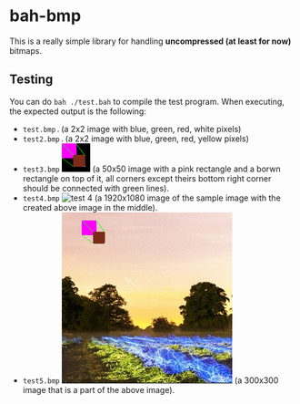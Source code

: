 # bah-bmp
This is a really simple library for handling **uncompressed (at least for now)** bitmaps.

## Testing
You can do `bah ./test.bah` to compile the test program.
When executing, the expected output is the following:
- `test.bmp` ![test 1](assets/test.bmp) (a 2x2 image with blue, green, red, white pixels)
- `test2.bmp` ![test 2](assets/test2.bmp) (a 2x2 image with blue, green, red, yellow pixels)
- `test3.bmp` ![test 3](assets/test3.bmp) (a 50x50 image with a pink rectangle and a borwn rectangle on top of it, all corners except theirs bottom right corner should be connected with green lines).
- `test4.bmp` ![test 4](assets/test4.bmp) (a 1920x1080 image of the sample image with the created above image in the middle).
- `test5.bmp` ![test 5](assets/test5.bmp) (a 300x300 image that is a part of the above image).
